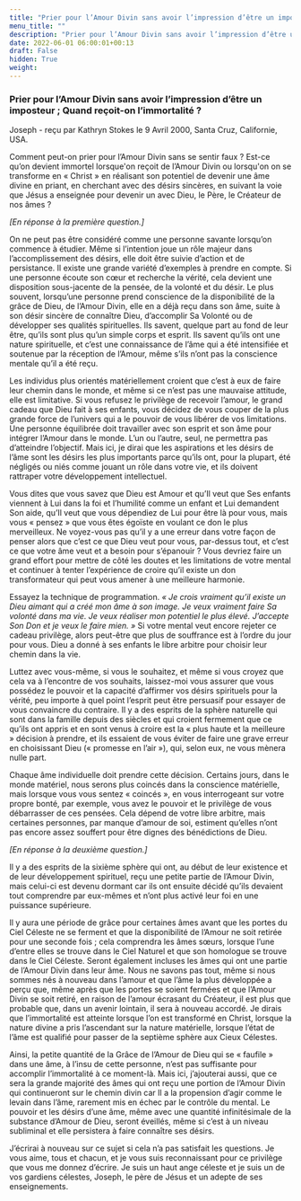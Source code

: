 ```yaml
---
title: "Prier pour l’Amour Divin sans avoir l’impression d’être un imposteur ; Quand reçoit-on l’immortalité ?"
menu_title: ""
description: "Prier pour l’Amour Divin sans avoir l’impression d’être un imposteur ; Quand reçoit-on l’immortalité ?"
date: 2022-06-01 06:00:01+00:13
draft: False
hidden: True
weight:
---
```

### Prier pour l’Amour Divin sans avoir l’impression d’être un imposteur ; Quand reçoit-on l’immortalité ?

Joseph - reçu par Kathryn Stokes le 9 Avril 2000, Santa Cruz, Californie, USA.

Comment peut-on prier pour l’Amour Divin sans se sentir faux ? Est-ce qu’on devient immortel lorsque'on reçoit de l’Amour Divin ou lorsqu'on on se transforme en « Christ » en réalisant son potentiel de devenir une âme divine en priant, en cherchant avec des désirs sincères, en suivant la voie que Jésus a enseignée pour devenir un avec Dieu, le Père, le Créateur de nos âmes ?

*[En réponse à la première question.]*

On ne peut pas être considéré comme une personne savante lorsqu’on commence à étudier. Même si l’intention joue un rôle majeur dans l’accomplissement des désirs, elle doit être suivie d’action et de persistance. Il existe une grande variété d’exemples à prendre en compte. Si une personne écoute son cœur et recherche la vérité, cela devient une disposition sous-jacente de la pensée, de la volonté et du désir. Le plus souvent, lorsqu’une personne prend conscience de la disponibilité de la grâce de Dieu, de l’Amour Divin, elle en a déjà reçu dans son âme, suite à son désir sincère de connaître Dieu, d’accomplir Sa Volonté ou de développer ses qualités spirituelles. Ils savent, quelque part au fond de leur être, qu’ils sont plus qu’un simple corps et esprit. Ils savent qu’ils ont une nature spirituelle, et c’est une connaissance de l’âme qui a été intensifiée et soutenue par la réception de l’Amour, même s’ils n’ont pas la conscience mentale qu’il a été reçu.

Les individus plus orientés matériellement croient que c’est à eux de faire leur chemin dans le monde, et même si ce n’est pas une mauvaise attitude, elle est limitative. Si vous refusez le privilège de recevoir l’amour, le grand cadeau que Dieu fait à ses enfants, vous décidez de vous couper de la plus grande force de l’univers qui a le pouvoir de vous libérer de vos limitations. Une personne équilibrée doit travailler avec son esprit et son âme pour intégrer l’Amour dans le monde. L’un ou l’autre, seul, ne permettra pas d’atteindre l’objectif. Mais ici, je dirai que les aspirations et les désirs de l’âme sont les désirs les plus importants parce qu’ils ont, pour la plupart, été négligés ou niés comme jouant un rôle dans votre vie, et ils doivent rattraper votre développement intellectuel.

Vous dites que vous savez que Dieu est Amour et qu’Il veut que Ses enfants viennent à Lui dans la foi et l’humilité comme un enfant et Lui demandent Son aide, qu’Il veut que vous dépendiez de Lui pour être là pour vous, mais vous « pensez » que vous êtes égoïste en voulant ce don le plus merveilleux. Ne voyez-vous pas qu’il y a une erreur dans votre façon de penser alors que c’est ce que Dieu veut pour vous, par-dessus tout, et c’est ce que votre âme veut et a besoin pour s’épanouir ? Vous devriez faire un grand effort pour mettre de côté les doutes et les limitations de votre mental et continuer à tenter l’expérience de croire qu’il existe un don transformateur qui peut vous amener à une meilleure harmonie.

Essayez la technique de programmation. *« Je crois vraiment qu’il existe un Dieu aimant qui a créé mon âme à son image. Je veux vraiment faire Sa volonté dans ma vie. Je veux réaliser mon potentiel le plus élevé. J’accepte Son Don et je veux le faire mien. »* Si votre mental veut encore rejeter ce cadeau privilège, alors peut-être que plus de souffrance est à l’ordre du jour pour vous. Dieu a donné à ses enfants le libre arbitre pour choisir leur chemin dans la vie.

Luttez avec vous-même, si vous le souhaitez, et même si vous croyez que cela va à l’encontre de vos souhaits, laissez-moi vous assurer que vous possédez le pouvoir et la capacité d’affirmer vos désirs spirituels pour la vérité, peu importe à quel point l’esprit peut être persuasif pour essayer de vous convaincre du contraire. Il y a des esprits de la sphère naturelle qui sont dans la famille depuis des siècles et qui croient fermement que ce qu’ils ont appris et en sont venus à croire est la « plus haute et la meilleure » décision à prendre, et ils essaient de vous éviter de faire une grave erreur en choisissant Dieu (« promesse en l’air »), qui, selon eux, ne vous mènera nulle part.

Chaque âme individuelle doit prendre cette décision. Certains jours, dans le monde matériel, nous serons plus coincés dans la conscience matérielle, mais lorsque vous vous sentez « coincés », en vous interrogeant sur votre propre bonté, par exemple, vous avez le pouvoir et le privilège de vous débarrasser de ces pensées. Cela dépend de votre libre arbitre, mais certaines personnes, par manque d’amour de soi, estiment qu’elles n’ont pas encore assez souffert pour être dignes des bénédictions de Dieu.

*[En réponse à la deuxième question.]*

Il y a des esprits de la sixième sphère qui ont, au début de leur existence et de leur développement spirituel, reçu une petite partie de l’Amour Divin, mais celui-ci est devenu dormant car ils ont ensuite décidé qu’ils devaient tout comprendre par eux-mêmes et n’ont plus activé leur foi en une puissance supérieure.

Il y aura une période de grâce pour certaines âmes avant que les portes du Ciel Céleste ne se ferment et que la disponibilité de l’Amour ne soit retirée pour une seconde fois ; cela comprendra les âmes sœurs, lorsque l’une d’entre elles se trouve dans le Ciel Naturel et que son homologue se trouve dans le Ciel Céleste. Seront également incluses les âmes qui ont une partie de l’Amour Divin dans leur âme. Nous ne savons pas tout, même si nous sommes nés à nouveau dans l’amour et que l’âme la plus développée a perçu que, même après que les portes se soient fermées et que l’Amour Divin se soit retiré, en raison de l’amour écrasant du Créateur, il est plus que probable que, dans un avenir lointain, il sera à nouveau accordé. Je dirais que l’immortalité est atteinte lorsque l’on est transformé en Christ, lorsque la nature divine a pris l’ascendant sur la nature matérielle, lorsque l’état de l’âme est qualifié pour passer de la septième sphère aux Cieux Célestes.

Ainsi, la petite quantité de la Grâce de l’Amour de Dieu qui se « faufile » dans une âme, à l’insu de cette personne, n’est pas suffisante pour accomplir l’immortalité à ce moment-là. Mais ici, j’ajouterai aussi, que ce sera la grande majorité des âmes qui ont reçu une portion de l’Amour Divin qui continueront sur le chemin divin car Il a la propension d’agir comme le levain dans l’âme, rarement mis en échec par le contrôle du mental. Le pouvoir et les désirs d’une âme, même avec une quantité infinitésimale de la substance d’Amour de Dieu, seront éveillés, même si c’est à un niveau subliminal et elle persistera à faire connaître ses désirs.

J’écrirai à nouveau sur ce sujet si cela n’a pas satisfait les questions. Je vous aime, tous et chacun, et je vous suis reconnaissant pour ce privilège que vous me donnez d’écrire. Je suis un haut ange céleste et je suis un de vos gardiens célestes, Joseph, le père de Jésus et un adepte de ses enseignements.